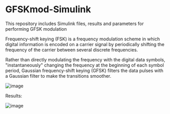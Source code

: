 # GFSKmod-Simulink
This repository includes Simulink files, results and parameters for performing GFSK modulation

Frequency-shift keying (FSK) is a frequency modulation scheme in which digital information is encoded on a carrier signal by periodically shifting the frequency of the carrier between several discrete frequencies.

Rather than directly modulating the frequency with the digital data symbols, "instantaneously" changing the frequency at the beginning of each symbol period, Gaussian frequency-shift keying (GFSK) filters the data pulses with a Gaussian filter to make the transitions smoother.

![image](https://github.com/user-attachments/assets/7da060f5-9c10-449f-a68f-b3cebae46618)


Results:

![image](https://github.com/user-attachments/assets/6f313674-82e8-4b1f-b3a6-5bc57b4e987b)
